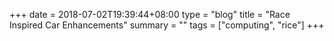 +++ 
date = 2018-07-02T19:39:44+08:00
type = "blog"
title = "Race Inspired Car Enhancements"
summary = ""
tags = ["computing", "rice"]
+++
